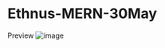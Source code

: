 # Ethnus-MERN-30May


Preview 
![image](https://github.com/user-attachments/assets/712fd9f2-813b-42b7-9a73-267de069aaaa)
